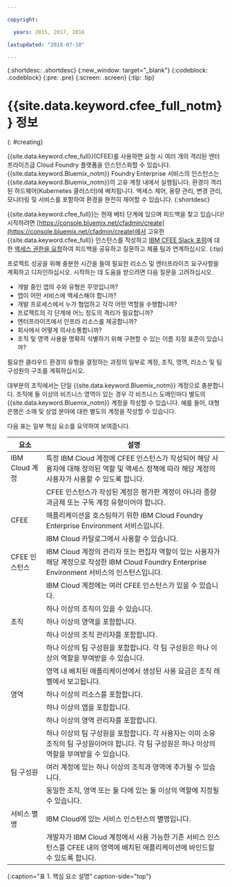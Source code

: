 ```yaml
---

copyright:

  years: 2015, 2017, 2018

lastupdated: "2018-07-10"

---
```


{:shortdesc: .shortdesc}
{:new_window: target="_blank"}
{:codeblock: .codeblock}
{:pre: .pre}
{:screen: .screen}
{:tip: .tip}

# {{site.data.keyword.cfee_full_notm}} 정보
{: #creating}

{{site.data.keyword.cfee_full}}(CFEE)를 사용하면 요청 시 여러 개의 격리된 엔터프라이즈급 Cloud Foundry 플랫폼을 인스턴스화할 수 있습니다. {{site.data.keyword.Bluemix_notm}} Foundry Enterprise 서비스의 인스턴스는 {{site.data.keyword.Bluemix_notm}}의 고유 계정 내에서 실행됩니다. 환경이 격리된 하드웨어(Kubernetes 클러스터)에 배치됩니다. 액세스 제어, 용량 관리, 변경 관리, 모니터링 및 서비스를 포함하여 환경을 완전히 제어할 수 있습니다.
{:shortdesc}

{{site.data.keyword.cfee_full}}는 현재 베타 단계에 있으며 피드백을 찾고 있습니다! 시작하려면 [https://console.bluemix.net/cfadmin/create](https://console.bluemix.net/cfadmin/create)에서 고유한 {{site.data.keyword.cfee_full}} 인스턴스를 작성하고 [IBM CFEE Slack 포럼](https://ibm-cfee.slack.com)에 대한 [액세스 권한을 요청](http://ibm.biz/cfee-forum-signup)하여 피드백을 공유하고 질문하고 제품 팀과 연계하십시오.
{:tip}

프로젝트 성공을 위해 충분한 시간을 들여 필요한 리소스 및 엔터프라이즈 요구사항을 계획하고 디자인하십시오. 시작하는 데 도움을 받으려면 다음 질문을 고려하십시오.

* 개발 중인 앱의 수와 유형은 무엇입니까?
* 앱이 어떤 서비스에 액세스해야 합니까?
* 개발 프로세스에서 누가 협업하고 각각 어떤 역할을 수행합니까?
* 프로젝트의 각 단계에 어느 정도의 격리가 필요합니까?
* 엔터프라이즈에서 인프라 리소스를 제공합니까?
* 회사에서 어떻게 의사소통합니까?
* 조직 및 영역 사용을 명확히 식별하기 위해 구현할 수 있는 이름 지정 표준이 있습니까?

필요한 클라우드 환경의 유형을 결정하는 과정의 일부로 계정, 조직, 영역, 리소스 및 팀 구성원의 구조를 계획하십시오.

대부분의 조직에서는 단일 {{site.data.keyword.Bluemix_notm}} 계정으로 충분합니다. 조직에 둘 이상의 비즈니스 영역이 있는 경우 각 비즈니스 도메인마다 별도의 {{site.data.keyword.Bluemix_notm}} 계정을 작성할 수 있습니다. 예를 들어, 대형 은행은 소매 및 상업 분야에 대한 별도의 계정을 작성할 수 있습니다.

다음 표는 일부 핵심 요소를 요약하여 보여줍니다.

|요소   |설명 |
|-----------|---------------|
|IBM Cloud 계정 |특정 IBM Cloud 계정에 CFEE 인스턴스가 작성되어 해당 사용자에 대해 정의된 역할 및 액세스 정책에 따라 해당 계정의 사용자가 사용할 수 있도록 합니다. |
||CFEE 인스턴스가 작성된 계정은 평가판 계정이 아니라 종량과금제 또는 구독 계정 유형이어야 합니다. |
|CFEE |애플리케이션을 호스팅하기 위한 IBM Cloud Foundry Enterprise Environment 서비스입니다. |
||IBM Cloud 카탈로그에서 사용할 수 있습니다. |
|CFEE 인스턴스 |IBM Cloud 계정의 관리자 또는 편집자 역할이 있는 사용자가 해당 계정으로 작성한 IBM Cloud Foundry Enterprise Environment 서비스의 인스턴스입니다. |
||IBM Cloud 계정에는 여러 CFEE 인스턴스가 있을 수 있습니다. |
||하나 이상의 조직이 있을 수 있습니다. |
|조직 |하나 이상의 영역을 포함합니다. |
||하나 이상의 조직 관리자를 포함합니다. |
||하나 이상의 팀 구성원을 포함합니다. 각 팀 구성원은 하나 이상의 역할을 부여받을 수 있습니다. |
||영역 내 배치된 애플리케이션에서 생성된 사용 요금은 조직 레벨에서 보고됩니다. |
|영역 |하나 이상의 리소스를 포함합니다. |
||하나 이상의 앱을 포함합니다. |
||하나 이상의 영역 관리자를 포함합니다. |
||하나 이상의 팀 구성원을 포함합니다. 각 사용자는 이미 소유 조직의 팀 구성원이어야 합니다. 각 팀 구성원은 하나 이상의 역할을 부여받을 수 있습니다. |
|팀 구성원 |여러 계정에 있는 하나 이상의 조직과 영역에 추가될 수 있습니다. |
||동일한 조직, 영역 또는 둘 다에 있는 둘 이상의 역할에 지정될 수 있습니다. |
|서비스 별명 |IBM Cloud에 있는 서비스 인스턴스의 별명입니다. |
||개발자가 IBM Cloud 계정에서 사용 가능한 기존 서비스 인스턴스를 CFEE 내의 영역에 배치된 애플리케이션에 바인드할 수 있도록 합니다. |
{:caption="표 1. 핵심 요소 설명" caption-side="top"}

